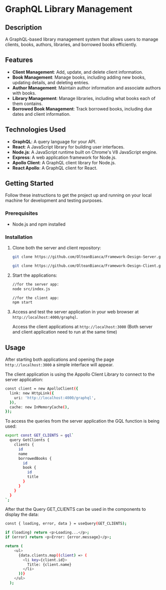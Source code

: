 # GraphQL Library Management

## Description

A GraphQL-based library management system that allows users to manage clients, books, authors, libraries, and borrowed books efficiently.

## Features

- **Client Management**: Add, update, and delete client information.
- **Book Management**: Manage books, including adding new books, updating details, and deleting entries.
- **Author Management**: Maintain author information and associate authors with books.
- **Library Management**: Manage libraries, including what books each of them contains.
- **Borrowed Book Management**: Track borrowed books, including due dates and client information.

## Technologies Used

- **GraphQL**: A query language for your API.
- **React**: A JavaScript library for building user interfaces.
- **Node.js**: A JavaScript runtime built on Chrome's V8 JavaScript engine.
- **Express**: A web application framework for Node.js.
- **Apollo Client**: A GraphQL client library for Node.js.
- **React Apollo**: A GraphQL client for React.

## Getting Started

Follow these instructions to get the project up and running on your local machine for development and testing purposes.

### Prerequisites

- Node.js and npm installed

### Installation

1. Clone both the server and client repository:

   ```bash
   git clone https://github.com/OlteanBianca/Framework-Design-Server.git

   git clone https://github.com/OlteanBianca/Framework-Design-Client.git
   ```

2. Start the applications:

   ```bash
   //for the server app: 
   node src/index.js

   //for the client app:
   npm start
   ```

3. Access and test the server application in your web browser at `http://localhost:4000/graphql`.

    Access the client applications at `http://localhost:3000` (Both server and client application need to run at the same time)

## Usage

After starting both applications and opening the page `http://localhost:3000` a simple interface will appear.

The client application is using the Appollo Client Library to connect to the server application:

```bash
const client = new ApolloClient({
  link: new HttpLink({
    uri: 'http://localhost:4000/graphql',
  }),
  cache: new InMemoryCache(),
});
```

To access the queries from the server application the GQL function is being used:

```bash
export const GET_CLIENTS = gql`
  query GetClients {
    clients {
      id
      name
      borrowedBooks {
        id
        book {
          id
          title
        }
      }
    }
  }
`;
```
After that the Query GET_CLIENTS can be used in the components to display the data:

```bash
const { loading, error, data } = useQuery(GET_CLIENTS);

if (loading) return <p>Loading...</p>;
if (error) return <p>Error: {error.message}</p>;

return (
    <ul>
      {data.clients.map((client) => (
        <li key={client.id}>
          Title: {client.name}
        </li>
      ))}
    </ul>
  );
 ```